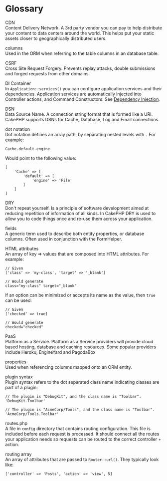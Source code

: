 # Glossary

<div class="glossary">

CDN  
Content Delivery Network. A 3rd party vendor you can pay to help
distribute your content to data centers around the world. This helps
put your static assets closer to geographically distributed users.

columns  
Used in the ORM when referring to the table columns in an database
table.

CSRF  
Cross Site Request Forgery. Prevents replay attacks, double
submissions and forged requests from other domains.

DI Container  
In `Application::services()` you can configure application services
and their dependencies. Application services are automatically injected
into Controller actions, and Command Constructors. See
[Dependency Injection](../development/dependency-injection.md).

DSN  
Data Source Name. A connection string format that is formed like a URI.
CakePHP supports DSNs for Cache, Database, Log and Email connections.

dot notation  
Dot notation defines an array path, by separating nested levels with `.`
For example:

    Cache.default.engine

Would point to the following value:

    [
        'Cache' => [
            'default' => [
                'engine' => 'File'
            ]
        ]
    ]

DRY  
Don't repeat yourself. Is a principle of software development aimed at
reducing repetition of information of all kinds. In CakePHP DRY is used
to allow you to code things once and re-use them across your
application.

fields  
A generic term used to describe both entity properties, or database
columns. Often used in conjunction with the FormHelper.

HTML attributes  
An array of key =\> values that are composed into HTML attributes. For example:

    // Given
    ['class' => 'my-class', 'target' => '_blank']

    // Would generate
    class="my-class" target="_blank"

If an option can be minimized or accepts its name as the value, then `true`
can be used:

    // Given
    ['checked' => true]

    // Would generate
    checked="checked"

PaaS  
Platform as a Service. Platform as a Service providers will provide
cloud based hosting, database and caching resources. Some popular
providers include Heroku, EngineYard and PagodaBox

properties  
Used when referencing columns mapped onto an ORM entity.

plugin syntax  
Plugin syntax refers to the dot separated class name indicating classes
are part of a plugin:

    // The plugin is "DebugKit", and the class name is "Toolbar".
    'DebugKit.Toolbar'

    // The plugin is "AcmeCorp/Tools", and the class name is "Toolbar".
    'AcmeCorp/Tools.Toolbar'

routes.php  
A file in `config` directory that contains routing configuration.
This file is included before each request is processed.
It should connect all the routes your application needs so
requests can be routed to the correct controller + action.

routing array  
An array of attributes that are passed to `Router::url()`.
They typically look like:

    ['controller' => 'Posts', 'action' => 'view', 5]

</div>
